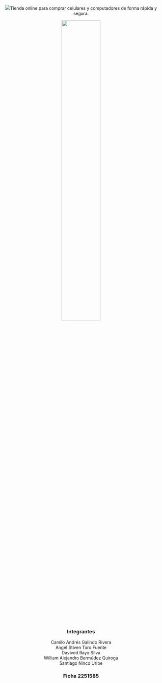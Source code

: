 <p align="center"><img src="https://i.imgur.com/jIIcmGI.jpg%22/%3E </p>
<h3 align="center">Tienda online para comprar celulares y computadores de forma rápida y segura.</h3>
<p align="center"> <img src="https://i.imgur.com/gvqg1EY.png" width="50%"/></p>
<h3 align="center">Integrantes</h3>
<p align="center">Camilo Andrés Galindo Rivera<br>
Angel Stiven Toro Fuente<br>
Davived Rayo Silva<br>
William Alejandro Bermúdez Quiroga<br>
Santiago Ninco Uribe<br>
</p>
<h3 align="center">Ficha 2251585</h3>